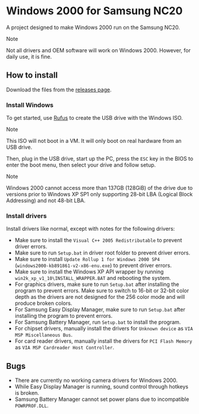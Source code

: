 # Windows 2000 for Samsung NC20
A project designed to make Windows 2000 run on the Samsung NC20.

> [!NOTE]
> Not all drivers and OEM software will work on Windows 2000. However, for daily use, it is fine.

## How to install
Download the files from the [releases page](https://github.com/preunpatching/win2k-nc20/releases/).

### Install Windows
To get started, use [Rufus](https://rufus.ie/) to create the USB drive with the Windows ISO.

> [!NOTE]
> This ISO will not boot in a VM. It will only boot on real hardware from an USB drive.

Then, plug in the USB drive, start up the PC, press the `ESC` key in the BIOS to enter the boot menu, then select your drive and follow setup.

> [!NOTE]
> Windows 2000 cannot access more than 137GB (128GiB) of the drive due to versions prior to Windows XP SP1 only supporting 28-bit LBA (Logical Block Addressing) and not 48-bit LBA.

### Install drivers
Install drivers like normal, except with notes for the following drivers:
- Make sure to install the `Visual C++ 2005 Redistributable` to prevent driver errors.
- Make sure to run `Setup.bat` in driver root folder to prevent driver errors.
- Make sure to install `Update Rollup 1 for Windows 2000 SP4` (`windows2000-kb891861-v2-x86-enu.exe`) to prevent driver errors.
- Make sure to install the Windows XP API wrapper by running `win2k_xp_v1_10\INSTALL_WRAPPER.BAT` and rebooting the system.
- For graphics drivers, make sure to run `Setup.bat` after installing the program to prevent errors. Make sure to switch to 16-bit or 32-bit color depth as the drivers are not designed for the 256 color mode and will produce broken colors.
- For Samsung Easy Display Manager, make sure to run `Setup.bat` after installing the program to prevent errors.
- For Samsung Battery Manager, run `Setup.bat` to install the program.
- For chipset drivers, manually install the drivers for `Unknown device` as `VIA MSP Miscellaneous Bus`.
- For card reader drivers, manually install the drivers for `PCI Flash Memory` as `VIA MSP Cardreader Host Controller`.

## Bugs
- There are currently no working camera drivers for Windows 2000.
- While Easy Display Manager is running, sound control through hotkeys is broken.
- Samsung Battery Manager cannot set power plans due to incompatible `POWRPROF.DLL`.
